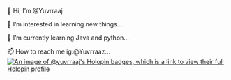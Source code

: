 👋 Hi, I’m @Yuvrraaj

👀 I’m interested in learning new things...

🌱 I’m currently learning Java and python...

📫 How to reach me ig:@Yuvrraaz...
[![An image of @yuvrraaj's Holopin badges, which is a link to view their full Holopin profile](https://holopin.me/yuvrraaj)](https://holopin.io/@yuvrraaj)
